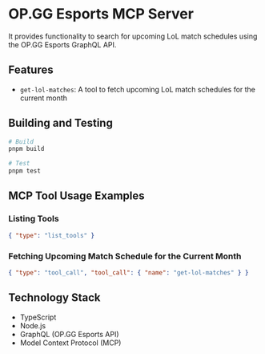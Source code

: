 # OP.GG Esports MCP Server

It provides functionality to search for upcoming LoL match schedules using the OP.GG Esports GraphQL API.

## Features

- `get-lol-matches`: A tool to fetch upcoming LoL match schedules for the current month

## Building and Testing

```bash
# Build
pnpm build

# Test
pnpm test
```

## MCP Tool Usage Examples

### Listing Tools

```json
{ "type": "list_tools" }
```

### Fetching Upcoming Match Schedule for the Current Month

```json
{ "type": "tool_call", "tool_call": { "name": "get-lol-matches" } }
```

## Technology Stack

- TypeScript
- Node.js
- GraphQL (OP.GG Esports API)
- Model Context Protocol (MCP)
